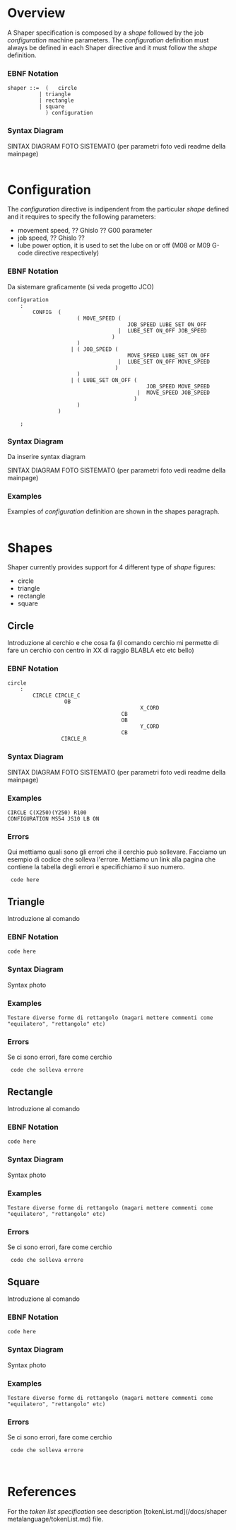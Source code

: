 # Overview
A Shaper specification is composed by a *shape* followed by the job *configuration* machine parameters. The *configuration* definition must always be defined in each Shaper directive and it must follow the *shape* definition.



### EBNF Notation
```
shaper ::=  (   circle
	      | triangle  
	      | rectangle  
	      | square 
     	    ) configuration
```
### Syntax Diagram
SINTAX DIAGRAM FOTO SISTEMATO (per parametri foto vedi readme della mainpage)
</br></br>

# Configuration
The *configuration* directive is indipendent from the particular *shape* defined and it requires to specify the following parameters:
- movement speed, ?? Ghislo ?? G00 parameter 
- job speed, ?? Ghislo ??
- lube power option, it is used to set the lube on or off (M08 or M09 G-code directive respectively)

### EBNF Notation
Da sistemare graficamente (si veda progetto JCO)
```
configuration
	:	
		CONFIG  (
					  ( MOVE_SPEED (
									  JOB_SPEED LUBE_SET ON_OFF
								   |  LUBE_SET ON_OFF JOB_SPEED
								 )
					  )  
					| (	JOB_SPEED (
									  MOVE_SPEED LUBE_SET ON_OFF
								   |  LUBE_SET ON_OFF MOVE_SPEED
								  )
					  )
					| (	LUBE_SET ON_OFF (
											JOB_SPEED MOVE_SPEED
										 |	MOVE_SPEED JOB_SPEED
										)
					  )
				) 
			
	;
```

### Syntax Diagram
Da inserire syntax diagram

SINTAX DIAGRAM FOTO SISTEMATO (per parametri foto vedi readme della mainpage)

### Examples
Examples of *configuration* definition are shown in the shapes paragraph.
</br></br>

# Shapes
Shaper currently provides support for 4 different type of *shape* figures:
- circle
- triangle
- rectangle
- square

## Circle
Introduzione al cerchio e che cosa fa (il comando cerchio mi permette di fare un cerchio con centro in XX di raggio BLABLA etc etc bello)

### EBNF Notation
```
circle
	:	
		CIRCLE CIRCLE_C 
                  OB 
							              X_CORD 
					        	    CB 
						            OB 
							              Y_CORD 
						            CB 
			     CIRCLE_R

```

### Syntax Diagram

SINTAX DIAGRAM FOTO SISTEMATO (per parametri foto vedi readme della mainpage)

### Examples
```
CIRCLE C(X250)(Y250) R100
CONFIGURATION MS54 JS10 LB ON
```

### Errors
Qui mettiamo quali sono gli errori che il cerchio può sollevare. Facciamo un esempio di codice che solleva l'errore. Mettiamo un link alla pagina che contiene la tabella degli errori e specifichiamo il suo numero.

```
 code here
```

## Triangle
Introduzione al comando

### EBNF Notation
```
code here
```

### Syntax Diagram
Syntax photo

### Examples
```
Testare diverse forme di rettangolo (magari mettere commenti come "equilatero", "rettangolo" etc)
```

### Errors
Se ci sono errori, fare come cerchio
```
 code che solleva errore
```

## Rectangle
Introduzione al comando

### EBNF Notation
```
code here
```

### Syntax Diagram
Syntax photo

### Examples
```
Testare diverse forme di rettangolo (magari mettere commenti come "equilatero", "rettangolo" etc)
```

### Errors
Se ci sono errori, fare come cerchio
```
 code che solleva errore
```

## Square
Introduzione al comando

### EBNF Notation
```
code here
```

### Syntax Diagram
Syntax photo

### Examples
```
Testare diverse forme di rettangolo (magari mettere commenti come "equilatero", "rettangolo" etc)
```

### Errors
Se ci sono errori, fare come cerchio
```
 code che solleva errore
```
</br>

# References
For the *token list specification* see description [tokenList.md](/docs/shaper metalanguage/tokenList.md) file.
